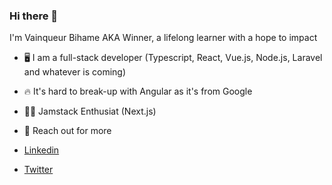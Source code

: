 ### Hi there 👋

<!--
**WinnersProx/WinnersProx** is a ✨ _special_ ✨ repository because its `README.md` (this file) appears on your GitHub profile.
 -->
 
 

I'm Vainqueur Bihame AKA Winner, a lifelong learner with a hope to impact


- 🖥️  I am a full-stack developer (Typescript, React, Vue.js, Node.js, Laravel and whatever is coming)
- 🔥 It's hard to break-up with Angular as it's from Google
- 🧑‍🚒 Jamstack Enthusiat (Next.js)
- 💬 Reach out for more

- [Linkedin](https://www.linkedin.com/in/vainqueur-bihame-10a0b3179/)
- [Twitter](https://twitter.com/WinnersProx)
